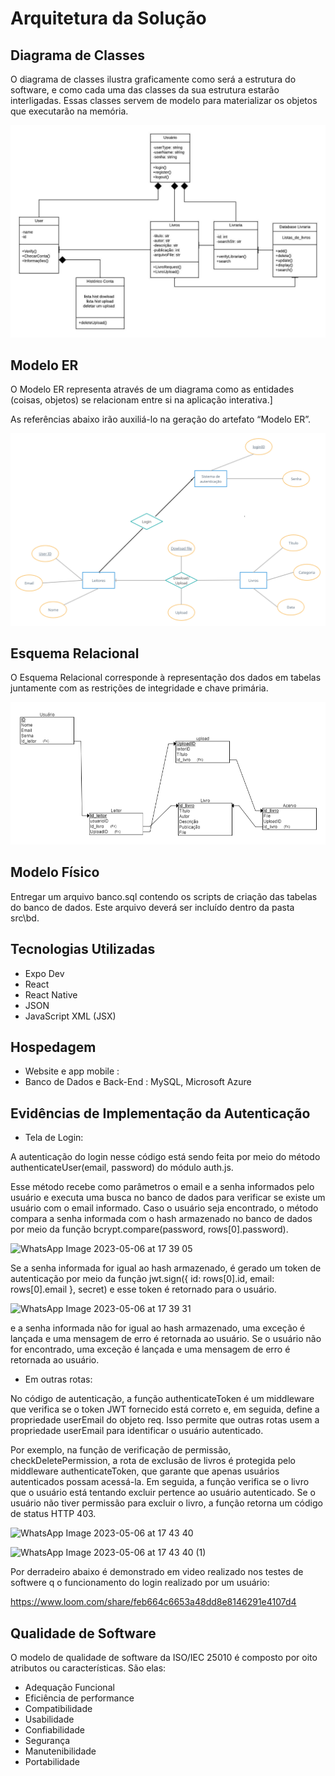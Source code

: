 # Arquitetura da Solução

## Diagrama de Classes

O diagrama de classes ilustra graficamente como será a estrutura do software, e como cada uma das classes da sua estrutura estarão interligadas. Essas classes servem de modelo para materializar os objetos que executarão na memória.

<img src="/img/diagrama_classe.jpeg">


## Modelo ER

O Modelo ER representa através de um diagrama como as entidades (coisas, objetos) se relacionam entre si na aplicação interativa.]

As referências abaixo irão auxiliá-lo na geração do artefato “Modelo ER”.

<img src="/img/22er.jpg">

## Esquema Relacional

O Esquema Relacional corresponde à representação dos dados em tabelas juntamente com as restrições de integridade e chave primária.

<img src="/img/relationalScheme.png">

## Modelo Físico

Entregar um arquivo banco.sql contendo os scripts de criação das tabelas do banco de dados. Este arquivo deverá ser incluído dentro da pasta src\bd.

## Tecnologias Utilizadas

* Expo Dev
* React
* React Native
* JSON
* JavaScript XML (JSX)

## Hospedagem

* Website e app mobile : 
* Banco de Dados e Back-End : MySQL, Microsoft Azure

## Evidências de Implementação da Autenticação

* Tela de Login:

A autenticação do login nesse código está sendo feita por meio do método authenticateUser(email, password) do módulo auth.js.

Esse método recebe como parâmetros o email e a senha informados pelo usuário e executa uma busca no banco de dados para verificar se existe 
um usuário com o email informado. Caso o usuário seja encontrado, o método compara a senha informada com o hash armazenado no banco de dados 
por meio da função bcrypt.compare(password, rows[0].password).


![WhatsApp Image 2023-05-06 at 17 39 05](https://user-images.githubusercontent.com/102702197/236647600-21f77163-d332-481d-b8fb-7e9e1e0a3cc6.jpeg)

Se a senha informada for igual ao hash armazenado, é gerado um token de autenticação 
por meio da função jwt.sign({ id: rows[0].id, email: rows[0].email }, secret) e esse token é retornado para o usuário.

![WhatsApp Image 2023-05-06 at 17 39 31](https://user-images.githubusercontent.com/102702197/236647630-bb6d21ee-3613-4152-89aa-e16fd7a8d7bc.jpeg)

e a senha informada não for 
igual ao hash armazenado, uma exceção é lançada e uma mensagem de erro é retornada ao usuário. Se o usuário não for encontrado, uma exceção é 
lançada e uma mensagem de erro é retornada ao usuário.

* Em outras rotas:

No código de autenticação, a função authenticateToken é um middleware que verifica se o token JWT fornecido está correto e, em seguida, define a propriedade userEmail do objeto req. Isso permite que outras rotas usem a propriedade userEmail para identificar o usuário autenticado.

Por exemplo, na função de verificação de permissão, checkDeletePermission, a rota de exclusão de livros é protegida pelo middleware authenticateToken, que garante que apenas usuários autenticados possam acessá-la. Em seguida, a função verifica se o livro que o usuário está tentando excluir pertence ao usuário autenticado. Se o usuário não tiver permissão para excluir o livro, a função retorna um código de status HTTP 403.

![WhatsApp Image 2023-05-06 at 17 43 40](https://user-images.githubusercontent.com/102702197/236647669-f08fb49a-ed15-4915-8f85-d6d54cc42d99.jpeg)

![WhatsApp Image 2023-05-06 at 17 43 40 (1)](https://user-images.githubusercontent.com/102702197/236647685-94784f53-40b5-4267-99e3-d5f58a3334aa.jpeg)

Por derradeiro abaixo é demonstrado em video realizado nos testes de softwere q o funcionamento do login realizado por um usuário:

https://www.loom.com/share/feb664c6653a48dd8e8146291e4107d4

## Qualidade de Software

O modelo de qualidade de software da ISO/IEC 25010 é composto por oito atributos ou características. São elas:

* Adequação Funcional
* Eficiência de performance
* Compatibilidade
* Usabilidade 
* Confiabilidade 
* Segurança 
* Manutenibilidade
* Portabilidade

